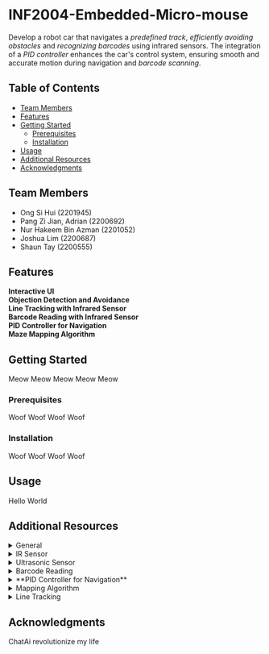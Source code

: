 # INF2004-Embedded-Micro-mouse

Develop a robot car that navigates a _predefined track_, _efficiently avoiding obstacles_ and _recognizing barcodes_ using infrared sensors. The integration of
a _PID controller_ enhances the car's control system, ensuring smooth and accurate motion during navigation and _barcode scanning_.

## Table of Contents

- [Team Members](#introduction)
- [Features](#features)
- [Getting Started](#getting-started)
  - [Prerequisites](#prerequisites)
  - [Installation](#installation)
- [Usage](#usage)
- [Additional Resources](#additional-resources)
- [Acknowledgments](#acknowledgments)

## Team Members

- Ong Si Hui (2201945)
- Pang Zi Jian, Adrian (2200692)
- Nur Hakeem Bin Azman (2201052)
- Joshua Lim (2200687)
- Shaun Tay (2200555)
  
## Features

**Interactive UI**<br>
**Objection Detection and Avoidance**<br>
**Line Tracking with Infrared Sensor**<br>
**Barcode Reading with Infrared Sensor**<br>
**PID Controller for Navigation**<br>
**Maze Mapping Algorithm**

## Getting Started

Meow Meow Meow Meow Meow

### Prerequisites

Woof Woof Woof Woof 

### Installation

Woof Woof Woof Woof 

## Usage

Hello World

## Additional Resources

<details>
<summary>General</summary>
</details>

<details>
<summary>IR Sensor</summary>
</details>

<details>
<summary>Ultrasonic Sensor</summary>
</details>

<details>
<summary>Barcode Reading</summary>
</details>

<details>
<summary>**PID Controller for Navigation**</summary>
</details>

<details>
<summary>Mapping Algorithm</summary>
  
### Pledge Algorithm
This algorithm can work for finding an "exit" but when the robot first enters the maze through an opening it might detect the entrance as an exit.
https://wiki.thymio.org/en:avoiding-an-obstacle-using-the-pledge-algorithm

### Flood Fill Algorithm

### Depth-First Maze Solver
https://www.youtube.com/watch?v=zalhUp4ms6c

</details>

<details>
<summary>Line Tracking</summary>
  https://www.youtube.com/watch?v=z9sm6G5alp8


</details>

## Acknowledgments

ChatAi revolutionize my life
